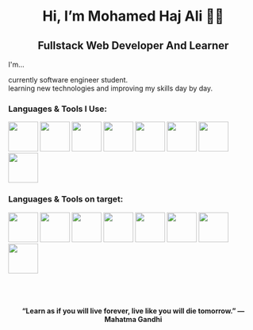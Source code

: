 <h1 align="center"> Hi, I’m Mohamed Haj Ali  👨‍💻 </h1>

<h2 align="center">Fullstack Web Developer And Learner </h2>

<p>I'm...</p>
<p>currently software engineer student.<br/>
learning new technologies and improving my skills day by day.</p>

<h3> Languages & Tools I Use: </h3>
<p>
<img src="https://cdn.jsdelivr.net/gh/devicons/devicon/icons/javascript/javascript-original.svg" width="60" height="60" />
<img src="https://cdn.jsdelivr.net/gh/devicons/devicon/icons/java/java-original-wordmark.svg" width="60" height="60" />
<img src="https://cdn.jsdelivr.net/gh/devicons/devicon/icons/html5/html5-original.svg" width="60" height="60"  />
<img src="https://cdn.jsdelivr.net/gh/devicons/devicon/icons/css3/css3-original.svg" width="60" height="60"  />
<img src="https://cdn.jsdelivr.net/gh/devicons/devicon/icons/react/react-original-wordmark.svg" width="60" height="60"  />
<img src="https://cdn.jsdelivr.net/gh/devicons/devicon/icons/sass/sass-original.svg" width="60" height="60"  />
<img src="https://cdn.jsdelivr.net/gh/devicons/devicon/icons/git/git-plain-wordmark.svg" width="60" height="60"  />
<img src="https://cdn.jsdelivr.net/gh/devicons/devicon/icons/redux/redux-original.svg" width="60" height="60"  />
</p>

<h3> Languages & Tools on target: </h3>
<p>
<img src="https://cdn.jsdelivr.net/gh/devicons/devicon/icons/python/python-original.svg" width="60" height="60"  />
<img src="https://cdn.jsdelivr.net/gh/devicons/devicon/icons/django/django-plain.svg" width="60" height="60"  />
<img src="https://cdn.jsdelivr.net/gh/devicons/devicon/icons/nodejs/nodejs-plain-wordmark.svg" width="60" height="60"  />
<img src="https://cdn.jsdelivr.net/gh/devicons/devicon/icons/spring/spring-original-wordmark.svg" width="60" height="60"  />
<img src="https://cdn.jsdelivr.net/gh/devicons/devicon/icons/tailwindcss/tailwindcss-plain.svg" width="60" height="60"  />
<img src="https://cdn.jsdelivr.net/gh/devicons/devicon/icons/csharp/csharp-original.svg" width="60" height="60" />
<img src="https://cdn.jsdelivr.net/gh/devicons/devicon/icons/dotnetcore/dotnetcore-original.svg" width="60" height="60" />
<img src="https://cdn.jsdelivr.net/gh/devicons/devicon/icons/svelte/svelte-original.svg" width="60" height="60" />

</p>
<br><br>
<h4 align="center">“Learn as if you will live forever, live like you will die tomorrow.” — Mahatma Gandhi </h4>
